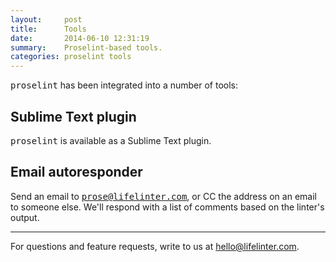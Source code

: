 ```yaml
---
layout:     post
title:      Tools
date:       2014-06-10 12:31:19
summary:    Proselint-based tools.
categories: proselint tools
---
```


<tt>proselint</tt> has been integrated into a number of tools:

## Sublime Text plugin
<tt>proselint</tt> is available as a Sublime Text plugin.

## Email autoresponder
Send an email to <tt>prose@lifelinter.com</tt>, or CC the address on an email to someone else. We'll respond with a list of comments based on the linter's output.

<hr/>

For questions and feature requests, write to us at <a href="mailto:hello@lifelinter.com">hello@lifelinter.com</a>.
